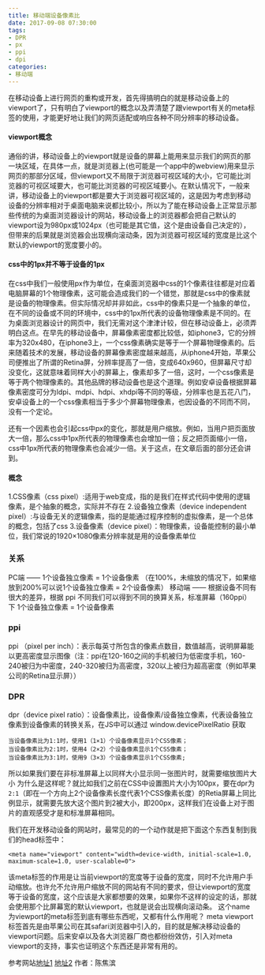 ```yaml
---
title: 移动端设备像素比
date: 2017-09-08 07:30:00
tags: 
- DPR
- px
- ppi
- dpi
categories:
- 移动端
---
```

在移动设备上进行网页的重构或开发，首先得搞明白的就是移动设备上的viewport了，只有明白了viewport的概念以及弄清楚了跟viewport有关的meta标签的使用，才能更好地让我们的网页适配或响应各种不同分辨率的移动设备。<!--more-->
#### viewport概念
通俗的讲，移动设备上的viewport就是设备的屏幕上能用来显示我们的网页的那一块区域，在具体一点，就是浏览器上(也可能是一个app中的webview)用来显示网页的那部分区域，但viewport又不局限于浏览器可视区域的大小，它可能比浏览器的可视区域要大，也可能比浏览器的可视区域要小。在默认情况下，一般来讲，移动设备上的viewport都是要大于浏览器可视区域的，这是因为考虑到移动设备的分辨率相对于桌面电脑来说都比较小，所以为了能在移动设备上正常显示那些传统的为桌面浏览器设计的网站，移动设备上的浏览器都会把自己默认的viewport设为980px或1024px（也可能是其它值，这个是由设备自己决定的），但带来的后果就是浏览器会出现横向滚动条，因为浏览器可视区域的宽度是比这个默认的viewport的宽度要小的。
#### css中的1px并不等于设备的1px
在css中我们一般使用px作为单位，在桌面浏览器中css的1个像素往往都是对应着电脑屏幕的1个物理像素，这可能会造成我们的一个错觉，那就是css中的像素就是设备的物理像素。但实际情况却并非如此，css中的像素只是一个抽象的单位，在不同的设备或不同的环境中，css中的1px所代表的设备物理像素是不同的。在为桌面浏览器设计的网页中，我们无需对这个津津计较，但在移动设备上，必须弄明白这点。在早先的移动设备中，屏幕像素密度都比较低，如iphone3，它的分辨率为320x480，在iphone3上，一个css像素确实是等于一个屏幕物理像素的。后来随着技术的发展，移动设备的屏幕像素密度越来越高，从iphone4开始，苹果公司便推出了所谓的Retina屏，分辨率提高了一倍，变成640x960，但屏幕尺寸却没变化，这就意味着同样大小的屏幕上，像素却多了一倍，这时，一个css像素是等于两个物理像素的。其他品牌的移动设备也是这个道理。例如安卓设备根据屏幕像素密度可分为ldpi、mdpi、hdpi、xhdpi等不同的等级，分辨率也是五花八门，安卓设备上的一个css像素相当于多少个屏幕物理像素，也因设备的不同而不同，没有一个定论。

 还有一个因素也会引起css中px的变化，那就是用户缩放。例如，当用户把页面放大一倍，那么css中1px所代表的物理像素也会增加一倍；反之把页面缩小一倍，css中1px所代表的物理像素也会减少一倍。关于这点，在文章后面的部分还会讲到。
 #### 概念
 1.CSS像素（css pixel）:适用于web变成，指的是我们在样式代码中使用的逻辑像素，是个抽象的概念，实际并不存在
 2.设备独立像素（device independent pixel）:与设备无关的逻辑像素，指的是能通过程序控制的虚拟像素，是一个总体的概念，包括了css
 3.设备像素（device pixel）：物理像素，设备能控制的最小单位，我们常说的1920×1080像素分辨率就是用的设备像素单位
 ### 关系
 PC端 —— 1个设备独立像素 = 1个设备像素 （在100%，未缩放的情况下，如果缩放到200%可以说1个设备独立像素 = 2个设备像素）
 移动端 —— 根据设备不同有很大的差异，根据 ppi 不同我们可以得到不同的换算关系，标准屏幕（160ppi）下 1个设备独立像素 = 1个设备像素
### ppi
ppi （pixel per inch）：表示每英寸所包含的像素点数目，数值越高，说明屏幕能以更高密度显示图像（注：ppi在120-160之间的手机被归为低密度手机，160-240被归为中密度，240-320被归为高密度，320以上被归为超高密度（例如苹果公司的Retina显示屏））
### DPR
dpr（device pixel ratio）：设备像素比，设备像素/设备独立像素，代表设备独立像素到设备像素的转换关系，在JS中可以通过 window.devicePixelRatio 获取
```
当设备像素比为1:1时，使用1（1×1）个设备像素显示1个CSS像素；
当设备像素比为2:1时，使用4（2×2）个设备像素显示1个CSS像素；
当设备像素比为3:1时，使用9（3×3）个设备像素显示1个CSS像素;
```
所以如果我们要在非标准屏幕上以同样大小显示同一张图片时，就需要缩放图片大小
为什么是这样呢？就比如我们之前在CSS中设置图片大小为100px，要在dpr为`2:1`（即在一个方向上2个设备像素长度代表1个CSS像素长度）的Retia屏幕上同比例显示，就需要先放大这个图片到2被大小，即200px，这样我们在设备上对于图片的直观感受才是和标准屏幕相同。

我们在开发移动设备的网站时，最常见的的一个动作就是把下面这个东西复制到我们的head标签中：
```
<meta name="viewport" content="width=device-width, initial-scale=1.0, maximum-scale=1.0, user-scalable=0">
```
该meta标签的作用是让当前viewport的宽度等于设备的宽度，同时不允许用户手动缩放。也许允不允许用户缩放不同的网站有不同的要求，但让viewport的宽度等于设备的宽度，这个应该是大家都想要的效果，如果你不这样的设定的话，那就会使用那个比屏幕宽的默认viewport，也就是说会出现横向滚动条。
这个name为viewport的meta标签到底有哪些东西呢，又都有什么作用呢？
meta viewport 标签首先是由苹果公司在其safari浏览器中引入的，目的就是解决移动设备的viewport问题。后来安卓以及各大浏览器厂商也都纷纷效仿，引入对meta viewport的支持，事实也证明这个东西还是非常有用的。

参考网站[地址1](http://www.cnblogs.com/2050/p/3877280.html) [地址2](http://www.cnblogs.com/jiangzilong/p/6700023.html)
作者：陈焦滨

